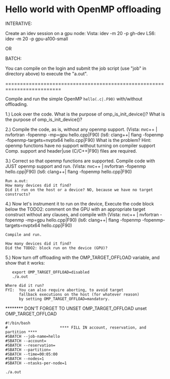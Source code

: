 # Hello world with OpenMP offloading

INTERATIVE:

Create an idev session on a gpu node:
Vista:   idev -m 20 -p gh-dev
LS6:     idev -m 20 -p gpu-a100-small

OR

BATCH:

You can compile on the login and 
submit the job script (use "job" in directory above) to execute the "a.out".

=========================================================================

Compile and run the simple OpenMP `hello(.c|.F90)` with/without offloading.

1.) Look over the code.
    What is the purpose of omp_is_init_device()?
    What is the purpose of omp_is_init_device()?

2.) Compile the code, as is, without any openmp support.
    (Vista:  nvc++ | nvfortran -fopenmp -mp=gpu                  hello.cpp|F90)
    (ls6:   clang++|   flang   -fopenmp -fopenmp-targets=nvptx64 hello.cpp|F90)
    What is the problem?
    Hint:  openmp functions have no support without turning on compiler support
           Comp. support and header|use (C/C++|F90) files are required.

3.) Correct so that openmp functions are supported.
    Compile code with JUST openmp support and run.
    (Vista:  nvc++ | nvfortran -fopenmp  hello.cpp|F90)
    (ls6:   clang++|   flang   -fopenmp  hello.cpp|F90)

    Run a.out:
    How many devices did it find?
    Did it run on the host or a device? NO, because we have no target constructs?

4.) Now let's instrument it to run on the device, 
    Execute the code block below the TODO2: comment on the GPU
    with an appropriate target construct without any clauses,
    and compile with
    (Vista:  nvc++ | nvfortran -fopenmp -mp=gpu                  hello.cpp|F90)
    (ls6:   clang++|   flang   -fopenmp -fopenmp-targets=nvptx64 hello.cpp|F90)

    Compile and run.
          
    How many devices did it find?
    Did the TODO2: block run on the device (GPU)?

5.) Now turn off offloading with the OMP_TARGET_OFFLOAD variable,
    and show that it works:

       export OMP_TARGET_OFFLOAD=disabled
       ./a.out

    Where did it run? 
    FYI:  You can also require aborting, to avoid target 
          fallback executions on the host (for whatever reason)
          by setting OMP_TARGET_OFFLOAD=mandatory.

******** DON'T FORGET TO UNSET OMP_TARGET_OFFLOAD
                         unset OMP_TARGET_OFFLOAD

```
#!/bin/bash
#                       **** FILL IN account, reservation, and partition ****
#SBATCH --job-name=hello
#SBATCH --account=
#SBATCH --reservation=
#SBATCH --partition=
#SBATCH --time=00:05:00
#SBATCH --nodes=1
#SBATCH --ntasks-per-node=1

./a.out
```
